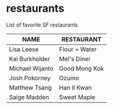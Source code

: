 # restaurants
List of favorite SF restaurants

 NAME | RESTAURANT 
---|---
Lisa Leese | Flour + Water
Kai Burkholder | Mel's Diner
Michael Wijanto | Good Mong Kok
Josh Pokorney | Ozumo
Matthew Tsang | Han Il Kwan
Saige Madden | Sweet Maple
